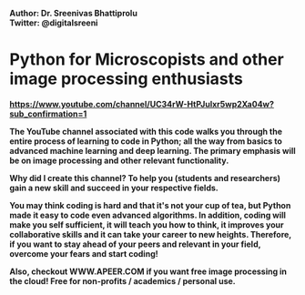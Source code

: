 <b> Author: Dr. Sreenivas Bhattiprolu </b><br>
  <b>Twitter: @digitalsreeni </b>
<b>
# Python for Microscopists and other image processing enthusiasts
https://www.youtube.com/channel/UC34rW-HtPJulxr5wp2Xa04w?sub_confirmation=1

The YouTube channel associated with this code walks you through the entire process of learning to code in Python; all the way from basics to advanced machine learning and deep learning. The primary emphasis will be on image processing and other relevant functionality. 

Why did I create this channel? To help you (students and researchers) gain a new skill and succeed in your respective fields. 

You may think coding is hard and that it's not your cup of tea, but Python made it easy to code even advanced algorithms. In addition, coding will make you self sufficient, it will teach you how to think, it improves your collaborative skills and it can take your career to new heights. Therefore, if you want to stay ahead of your peers and relevant in your field, overcome your fears and start coding!

Also, checkout WWW.APEER.COM if you want free image processing in the cloud! 
Free for non-profits / academics / personal use. 
